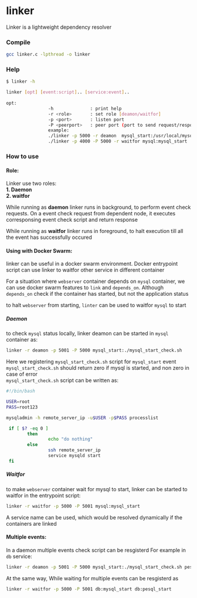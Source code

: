 # linker

Linker is a lightweight dependency resolver
   
### Compile
```bash
gcc linker.c -lpthread -o linker
```
  
### Help
```bash
$ linker -h

linker [opt] [event:script].. [service:event]..
 
opt: 
                -h              : print help
                -r <role>       : set role [deamon/waitfor] 
                -p <port>       : listen port
                -P <peerport>   : peer port (port to send request/response)
                example:
                ./linker -p 5000 -r deamon  mysql_start:/usr/local/mysql_start_check.sh 
                ./linker -p 4000 -P 5000 -r waitfor mysql:mysql_start 
```
   
### How to use
   
#### Role:
Linker use two roles:  
**1. Daemon**  
**2. waitfor**  
  
While running as **daemon** linker runs in background, to perform event check requests. On a event check request from dependent node, it executes corresponsing event check script and return response

While running as **waitfor** linker runs in foreground, to halt execution till all the event has successfully occured
  
   
#### Using with Docker Swarm:
  
linker can be useful in a docker swarm environment. Docker entrypoint script can use linker to waitfor other service in different container
  
For a situation where `webserver` container depends on `mysql` container, we can use docker swarm features to `link` and `depends_on`. Although `depends_on` check if the container has started, but not the application status  
  
to halt `webserver` from starting, `linter` can be used to waitfor `mysql` to start  
  
##### Daemon
to check `mysql` status locally, linker deamon can be started in `mysql` container as:
```bash
linker -r deamon -p 5001 -P 5000 mysql_start:./mysql_start_check.sh
```
   
Here we registering `mysql_start_check.sh` script for `mysql_start` event
`mysql_start_check.sh` should return zero if mysql is started, and non zero in case of error  
`mysql_start_check.sh` script can be written as:
```bash
#!/bin/bash

USER=root
PASS=root123

mysqladmin -h remote_server_ip -u$USER -p$PASS processlist

 if [ $? -eq 0 ]
        then
                echo "do nothing"
        else
                ssh remote_server_ip
                service mysqld start
 fi
```
   
##### Waitfor 
to make `webserver` container wait for mysql to start, linker can be started to waitfor in the entrypoint script:
```bash
linker -r waitfor -p 5000 -P 5001 mysql:mysql_start
```
  
A service name can be used, which would be resolved dynamically if the containers are linked
   
   
#### Multiple events:

In a daemon multiple events check script can be resgisterd
For example in `db` service: 
```bash
linker -r deamon -p 5001 -P 5000 mysql_start:./mysql_start_check.sh pesql_start:./pesql_start_check.sh
```
At the same way, While waiting for multiple events can be resgisterd as
```bash
linker -r waitfor -p 5000 -P 5001 db:mysql_start db:pesql_start 
```





